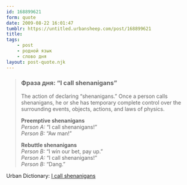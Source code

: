 ```yaml
---
id: 168899621
form: quote
date: 2009-08-22 16:01:47
tumblr: https://untitled.urbansheep.com/post/168899621
title: 
tags:
    - post
    - родной язык
    - слово дня
layout: post-quote.njk
---
```


<blockquote>
<h3>Фраза дня: “I call shenanigans”</h3>

<p>The action of declaring &ldquo;shenanigans.&rdquo; Once a person calls shenanigans, he or she has temporary complete control over the surrounding events, objects, actions, and laws of physics.</p>

<p><strong>Preemptive shenanigans</strong><br/><em>Person A:</em> &ldquo;I call shenanigans!&rdquo;<br/><em>Person B:</em> &ldquo;Aw man!&rdquo;</p>
<p><strong>Rebuttle shenanigans</strong><br/><em>Person B:</em> &ldquo;I win our bet, pay up.&rdquo;<br/><em>Person A:</em> &ldquo;I call shenanigans!&rdquo;<br/><em>Person B:</em> &ldquo;Dang.&rdquo;</p>
</blockquote>

Urban Dictionary: <a href="http://www.urbandictionary.com/define.php?term=I%20call%20shenanigans">I call shenanigans</a>
